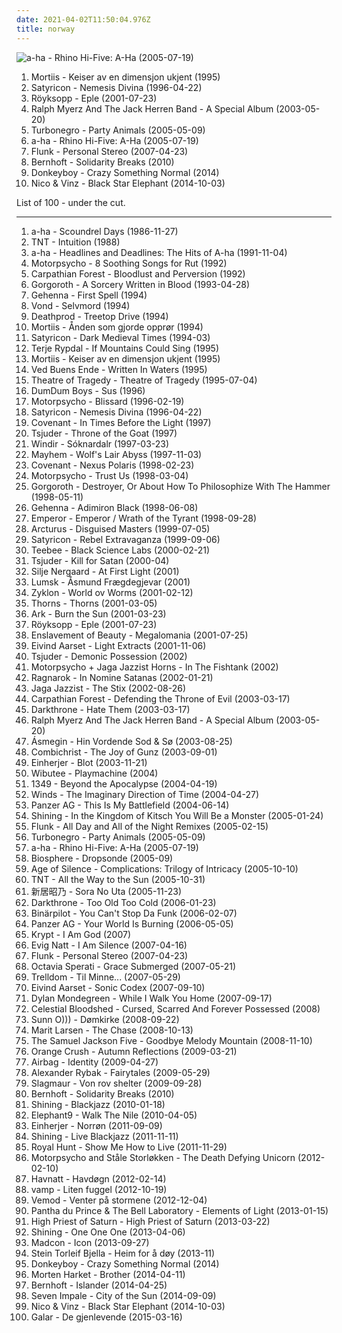```yaml
---
date: 2021-04-02T11:50:04.976Z
title: norway
---
```

![a-ha - Rhino Hi-Five: A-Ha (2005-07-19)](http://coverartarchive.org/release/4c86af92-4f02-4223-bfae-85d613acd078/8650256385-500.jpg "a-ha - Rhino Hi-Five: A-Ha (2005-07-19)")
<ol class="albums">
<li data-cover="https://img.discogs.com/BGtl8NE3YxcijsK46nJgjOsJxyM=/fit-in/297x300/filters:strip_icc():format(jpeg):mode_rgb():quality(90)/discogs-images/R-186089-002.jpg.jpg" data-tags="ambient, norway" role="button">Mortiis - Keiser av en dimensjon ukjent (1995)</li>
<li data-cover="https://img.discogs.com/cNhyGiPa18oIAK7F52ij5CIZrFM=/fit-in/562x556/filters:strip_icc():format(jpeg):mode_rgb():quality(90)/discogs-images/R-2133956-1348802991-3436.jpeg.jpg" data-tags="black metal" role="button">Satyricon - Nemesis Divina (1996-04-22)</li>
<li data-cover="https://img.discogs.com/MUumR8qjnx5I3u-Cbrj7FijELMQ=/fit-in/597x600/filters:strip_icc():format(jpeg):mode_rgb():quality(90)/discogs-images/R-485126-1337177339-9006.jpeg.jpg" data-tags="electronica, royksopp eple" role="button">Röyksopp - Eple (2001-07-23)</li>
<li data-cover="http://coverartarchive.org/release/022b3015-30f8-4145-8cae-edad117dca8e/9294207380-500.jpg" data-tags="electronic, lounge" role="button">Ralph Myerz And The Jack Herren Band - A Special Album (2003-05-20)</li>
<li data-cover="http://coverartarchive.org/release/123c1973-6bcf-4d65-9af9-77f0e16ec532/3357365837-500.jpg" data-tags="2005, rock, punk rock, death punk, punk, hard rock" role="button">Turbonegro - Party Animals (2005-05-09)</li>
<li data-cover="http://coverartarchive.org/release/4c86af92-4f02-4223-bfae-85d613acd078/8650256385-500.jpg" data-tags="norwegian, scandinavian, norway, noord-europa, noors, noorwegen" role="button">a-ha - Rhino Hi-Five: A-Ha (2005-07-19)</li>
<li data-cover="http://coverartarchive.org/release/bcc7d391-9e77-437a-b207-afa30629da3a/2501588189-500.jpg" data-tags="trip-hop, downtempo" role="button">Flunk - Personal Stereo (2007-04-23)</li>
<li data-cover="https://img.discogs.com/bblHPn1Sxim88iNjLg24F_3dAwc=/fit-in/600x613/filters:strip_icc():format(jpeg):mode_rgb():quality(90)/discogs-images/R-11414564-1518363853-2633.jpeg.jpg" data-tags="norway, jarle bernhoft" role="button">Bernhoft - Solidarity Breaks (2010)</li>
<li data-cover="http://coverartarchive.org/release/9028aa2d-5482-4e82-bc8a-ff0cb1178842/8871578703-500.jpg" data-tags="2014, pop, norwegian, norway, norge" role="button">Donkeyboy - Crazy Something Normal (2014)</li>
<li data-cover="http://coverartarchive.org/release/90c40569-5bc4-4577-8609-2934f5eb1b9d/11602582677-500.jpg" data-tags="2014, hip-hop, pop, norwegian, r&b, norway, norge" role="button">Nico & Vinz - Black Star Elephant (2014-10-03)</li>
</ol>
List of 100 - under the cut.
<!-- more -->

_________________

<ol class="albums">
<li data-cover="https://img.discogs.com/sny9r4IKs2i7rmUkAlLbEHqXY9I=/fit-in/600x532/filters:strip_icc():format(jpeg):mode_rgb():quality(90)/discogs-images/R-15935169-1600498389-9149.jpeg.jpg" data-tags="80s, pop" role="button">
a-ha - Scoundrel Days (1986-11-27)
</li>
<li data-cover="https://img.discogs.com/QaRuJD92xVfiRd9gc319fVtp5Bo=/fit-in/600x525/filters:strip_icc():format(jpeg):mode_rgb():quality(90)/discogs-images/R-2293272-1276269489.jpeg.jpg" data-tags="hard rock" role="button">
TNT - Intuition (1988)
</li>
<li data-cover="http://coverartarchive.org/release/e5083e7d-5a9c-37ea-9779-7bc34ac18fb5/22275727369-500.jpg" data-tags="pop, 80s" role="button">
a-ha - Headlines and Deadlines: The Hits of A-ha (1991-11-04)
</li>
<li data-cover="http://coverartarchive.org/release/9f34cba1-870b-4fa2-9942-90b35c4f5cc5/15893444939-500.jpg" data-tags="1992, metal, grunge, alternative rock, indie rock, alternative metal, norway, motorpsycho, heavy psychedelia, 8 soothing songs for rut" role="button">
Motorpsycho - 8 Soothing Songs for Rut (1992)
</li>
<li data-cover="https://img.discogs.com/QVRzBHKAVbhSe141OxfJQRn3mac=/fit-in/500x500/filters:strip_icc():format(jpeg):mode_rgb():quality(90)/discogs-images/R-4096915-1355112299-5303.jpeg.jpg" data-tags="black metal, norwegian, norwegian black metal" role="button">
Carpathian Forest - Bloodlust and Perversion (1992)
</li>
<li data-cover="http://coverartarchive.org/release/be7fe10b-1bf8-4591-86e8-f25e186d8b61/5950177561-500.jpg" data-tags="black metal, raw black metal" role="button">
Gorgoroth - A Sorcery Written in Blood (1993-04-28)
</li>
<li data-cover="https://img.discogs.com/bFYssQfZ9Ffb-3Os-ywSIKjn1xw=/fit-in/600x600/filters:strip_icc():format(jpeg):mode_rgb():quality(90)/discogs-images/R-7898195-1451222516-3935.jpeg.jpg" data-tags="black metal" role="button">
Gehenna - First Spell (1994)
</li>
<li data-cover="http://coverartarchive.org/release/cb9cd500-ae55-4c6b-bc97-84cc7119503c/15438055835-500.jpg" data-tags="dark ambient" role="button">
Vond - Selvmord (1994)
</li>
<li data-cover="http://coverartarchive.org/release/ce224ea2-0d5d-4f2e-8b44-85395b0a4a14/15829122100-500.jpg" data-tags="1994, norway, rune grammofon, deathprod, helge sten, nancykitten all-time favourite albums" role="button">
Deathprod - Treetop Drive (1994)
</li>
<li data-cover="http://coverartarchive.org/release/947ec7ef-b1bf-3d02-9c85-b0aafbd68a7e/16696599681-500.jpg" data-tags="ambient, dungeon synth" role="button">
Mortiis - Ånden som gjorde opprør (1994)
</li>
<li data-cover="https://via.placeholder.com/450" data-tags="black metal" role="button">
Satyricon - Dark Medieval Times (1994-03)
</li>
<li data-cover="http://coverartarchive.org/release/fb581132-a5ca-4ff1-bac4-cbc2df5dcb6a/28114159888-500.jpg" data-tags="jazz, ecm, jazz guitar" role="button">
Terje Rypdal - If Mountains Could Sing (1995)
</li>
<li data-cover="https://img.discogs.com/BGtl8NE3YxcijsK46nJgjOsJxyM=/fit-in/297x300/filters:strip_icc():format(jpeg):mode_rgb():quality(90)/discogs-images/R-186089-002.jpg.jpg" data-tags="ambient, norway" role="button">
Mortiis - Keiser av en dimensjon ukjent (1995)
</li>
<li data-cover="http://coverartarchive.org/release/9cef27a5-992b-4297-ade4-a107b2c2c2bd/15269986537-500.jpg" data-tags="black metal, progressive metal" role="button">
Ved Buens Ende - Written In Waters (1995)
</li>
<li data-cover="https://img.discogs.com/DFXZwcfJraF7v-cwcBZU2TqHsIY=/fit-in/600x600/filters:strip_icc():format(jpeg):mode_rgb():quality(90)/discogs-images/R-240284-1430129633-8202.jpeg.jpg" data-tags="doom metal, gothic metal" role="button">
Theatre of Tragedy - Theatre of Tragedy (1995-07-04)
</li>
<li data-cover="http://coverartarchive.org/release/4fc8cf19-6070-41b2-809e-76fb2ed02b69/11858401873-500.jpg" data-tags="1996, rock, norway" role="button">
DumDum Boys - Sus (1996)
</li>
<li data-cover="http://coverartarchive.org/release/dbea591a-a8af-4056-a341-8481e4957735/6080035237-500.jpg" data-tags="alternative rock" role="button">
Motorpsycho - Blissard (1996-02-19)
</li>
<li data-cover="https://img.discogs.com/cNhyGiPa18oIAK7F52ij5CIZrFM=/fit-in/562x556/filters:strip_icc():format(jpeg):mode_rgb():quality(90)/discogs-images/R-2133956-1348802991-3436.jpeg.jpg" data-tags="black metal" role="button">
Satyricon - Nemesis Divina (1996-04-22)
</li>
<li data-cover="http://coverartarchive.org/release/44623667-5f57-4ce2-a453-6c2cf0c954a8/4428564407-500.jpg" data-tags="black metal, metal, symphonic black metal, norwegian black metal" role="button">
Covenant - In Times Before the Light (1997)
</li>
<li data-cover="http://coverartarchive.org/release/7f98b201-c3e7-4527-977f-27d4c39dc230/22155529213-500.jpg" data-tags="black metal, norway, norwegian black metal, raw black metal, kill for the goat" role="button">
Tsjuder - Throne of the Goat (1997)
</li>
<li data-cover="http://coverartarchive.org/release/55c1eacb-cacf-4d34-a7c1-fc9a352ad96d/5429257044-500.jpg" data-tags="black metal, viking metal" role="button">
Windir - Sóknardalr (1997-03-23)
</li>
<li data-cover="https://img.discogs.com/ID32kT-CbFu2_RxNBWkXZaNGlQk=/fit-in/400x388/filters:strip_icc():format(jpeg):mode_rgb():quality(90)/discogs-images/R-5487249-1394641827-6457.jpeg.jpg" data-tags="black metal" role="button">
Mayhem - Wolf's Lair Abyss (1997-11-03)
</li>
<li data-cover="https://img.discogs.com/4vHX8owSUrLw0b3nzu0ilutGz6I=/fit-in/340x340/filters:strip_icc():format(jpeg):mode_rgb():quality(90)/discogs-images/R-1405338-1216863678.jpeg.jpg" data-tags="black metal, symphonic black metal, melodic black metal" role="button">
Covenant - Nexus Polaris (1998-02-23)
</li>
<li data-cover="https://img.discogs.com/KuI549SdBZMvst9qjeGI0saPSTI=/fit-in/225x225/filters:strip_icc():format(jpeg):mode_rgb():quality(90)/discogs-images/R-782130-1158220860.jpeg.jpg" data-tags="alternative rock, hard rock, psychedelic rock" role="button">
Motorpsycho - Trust Us (1998-03-04)
</li>
<li data-cover="https://img.discogs.com/_WiJoNxkpfc6qMN-KsGiNHhkPMI=/fit-in/600x600/filters:strip_icc():format(jpeg):mode_rgb():quality(90)/discogs-images/R-1435248-1232292089.jpeg.jpg" data-tags="black metal" role="button">
Gorgoroth - Destroyer, Or About How To Philosophize With The Hammer (1998-05-11)
</li>
<li data-cover="https://via.placeholder.com/450" data-tags="black metal" role="button">
Gehenna - Adimiron Black (1998-06-08)
</li>
<li data-cover="https://img.discogs.com/PoXmkqfm8uF8wEHzFRVgOqrQ2PQ=/fit-in/600x589/filters:strip_icc():format(jpeg):mode_rgb():quality(90)/discogs-images/R-5436951-1395259436-5457.jpeg.jpg" data-tags="black metal" role="button">
Emperor - Emperor / Wrath of the Tyrant (1998-09-28)
</li>
<li data-cover="https://img.discogs.com/aGZ7S8SYD9g89lxeuj5dyoqy2ME=/fit-in/375x328/filters:strip_icc():format(jpeg):mode_rgb():quality(90)/discogs-images/R-502276-1126078536.jpeg.jpg" data-tags="black metal, garm" role="button">
Arcturus - Disguised Masters (1999-07-05)
</li>
<li data-cover="https://via.placeholder.com/450" data-tags="black metal" role="button">
Satyricon - Rebel Extravaganza (1999-09-06)
</li>
<li data-cover="http://coverartarchive.org/release/912d3b86-6650-4fc4-bef5-4a602267a09a/24352625273-500.jpg" data-tags="drum and bass" role="button">
Teebee - Black Science Labs (2000-02-21)
</li>
<li data-cover="https://img.discogs.com/p1_YXoPwU0K-OS0LqGVzUWNiuc8=/fit-in/300x300/filters:strip_icc():format(jpeg):mode_rgb():quality(90)/discogs-images/R-8177595-1463222916-2006.jpeg.jpg" data-tags="black metal" role="button">
Tsjuder - Kill for Satan (2000-04)
</li>
<li data-cover="http://coverartarchive.org/release/419228fc-d6a4-4b24-b6bb-9315d0727abd/6436913950-500.jpg" data-tags="female vocalists, female jazz vocalists, jazz" role="button">
Silje Nergaard - At First Light (2001)
</li>
<li data-cover="http://coverartarchive.org/release/a73fddf6-043e-401b-b6c2-fba20421a2d1/2221511485-500.jpg" data-tags="folk metal" role="button">
Lumsk - Åsmund Frægdegjevar (2001)
</li>
<li data-cover="http://coverartarchive.org/release/b981ae26-21f1-4deb-9944-64d5ce3db218/7578679028-500.jpg" data-tags="death metal, blackened death metal, black metal" role="button">
Zyklon - World ov Worms (2001-02-12)
</li>
<li data-cover="http://coverartarchive.org/release/8b3310df-e9ca-4ce9-ab5a-2090d7ba2aaf/19879101265-500.jpg" data-tags="black metal" role="button">
Thorns - Thorns (2001-03-05)
</li>
<li data-cover="http://coverartarchive.org/release/353f7a90-29c5-4ceb-a57e-6a4de94cf7bf/18503413658-500.jpg" data-tags="progressive metal" role="button">
Ark - Burn the Sun (2001-03-23)
</li>
<li data-cover="https://img.discogs.com/MUumR8qjnx5I3u-Cbrj7FijELMQ=/fit-in/597x600/filters:strip_icc():format(jpeg):mode_rgb():quality(90)/discogs-images/R-485126-1337177339-9006.jpeg.jpg" data-tags="electronica, royksopp eple" role="button">
Röyksopp - Eple (2001-07-23)
</li>
<li data-cover="https://img.discogs.com/TP6Xo7NSTtXTpKxlCrCvhq66SO0=/fit-in/250x225/filters:strip_icc():format(jpeg):mode_rgb():quality(90)/discogs-images/R-2200072-1368091446-5709.jpeg.jpg" data-tags="symphonic black metal" role="button">
Enslavement of Beauty - Megalomania (2001-07-25)
</li>
<li data-cover="https://img.discogs.com/co9KmZHvtj5ElohkcqaLcEo-__s=/fit-in/598x600/filters:strip_icc():format(jpeg):mode_rgb():quality(90)/discogs-images/R-3729236-1342022284-7698.jpeg.jpg" data-tags="nu jazz, norwegian, guitar, jazz" role="button">
Eivind Aarset - Light Extracts (2001-11-06)
</li>
<li data-cover="http://coverartarchive.org/release/2ef6c1bc-ad49-4090-bc03-de89ce20b633/2651046663-500.jpg" data-tags="black metal" role="button">
Tsjuder - Demonic Possession (2002)
</li>
<li data-cover="http://coverartarchive.org/release/9412b4a5-6966-4f66-8b79-d0bb213aae5c/14324732068-500.jpg" data-tags="in the fishtank" role="button">
Motorpsycho + Jaga Jazzist Horns - In The Fishtank (2002)
</li>
<li data-cover="http://coverartarchive.org/release/f8256d65-7f34-41fd-a5a7-95da152b23cc/23009673474-500.jpg" data-tags="black metal" role="button">
Ragnarok - In Nomine Satanas (2002-01-21)
</li>
<li data-cover="https://img.discogs.com/WGLaVhpPvFyPcDfnniUoLpha67o=/fit-in/600x600/filters:strip_icc():format(jpeg):mode_rgb():quality(90)/discogs-images/R-859906-1166292358.jpeg.jpg" data-tags="jazz" role="button">
Jaga Jazzist - The Stix (2002-08-26)
</li>
<li data-cover="http://coverartarchive.org/release/7660b39d-04a6-421f-8b32-e32e1f85d4ed/14774566853-500.jpg" data-tags="black metal" role="button">
Carpathian Forest - Defending the Throne of Evil (2003-03-17)
</li>
<li data-cover="https://via.placeholder.com/450" data-tags="black metal" role="button">
Darkthrone - Hate Them (2003-03-17)
</li>
<li data-cover="http://coverartarchive.org/release/022b3015-30f8-4145-8cae-edad117dca8e/9294207380-500.jpg" data-tags="electronic, lounge" role="button">
Ralph Myerz And The Jack Herren Band - A Special Album (2003-05-20)
</li>
<li data-cover="http://coverartarchive.org/release/aaff63ec-4dd7-40ff-b945-fee676886a02/27879249894-500.jpg" data-tags="folk metal, viking metal" role="button">
Ásmegin - Hin Vordende Sod & Sø (2003-08-25)
</li>
<li data-cover="http://coverartarchive.org/release/8a9f88ee-4b69-445a-8eb1-0f83345faf3f/9065922207-500.jpg" data-tags="industrial, aggrotech, powernoise, electro-industrial" role="button">
Combichrist - The Joy of Gunz (2003-09-01)
</li>
<li data-cover="http://coverartarchive.org/release/19128e9e-53ac-46a0-8e7b-22b85ca0bb73/19427551152-500.jpg" data-tags="viking metal" role="button">
Einherjer - Blot (2003-11-21)
</li>
<li data-cover="http://coverartarchive.org/release/3c5ae5cd-ae86-4bc5-baf7-a30645fec93c/19617399862-500.jpg" data-tags="jazz" role="button">
Wibutee - Playmachine (2004)
</li>
<li data-cover="http://coverartarchive.org/release/9b3e6363-2d1b-4ea0-8bc5-ed849e3a8d75/13320177159-500.jpg" data-tags="black metal" role="button">
1349 - Beyond the Apocalypse (2004-04-19)
</li>
<li data-cover="http://coverartarchive.org/release/145faef9-8755-4812-8b8a-40a7d0c2df3c/20264636417-500.jpg" data-tags="progressive metal" role="button">
Winds - The Imaginary Direction of Time (2004-04-27)
</li>
<li data-cover="http://coverartarchive.org/release/85d7b32d-7b3f-4c61-b51e-bbf61c9267e8/15619141380-500.jpg" data-tags="industrial" role="button">
Panzer AG - This Is My Battlefield (2004-06-14)
</li>
<li data-cover="http://coverartarchive.org/release/f980a65a-13fc-4b42-b7a7-be74ea8d98bc/26651881692-500.jpg" data-tags="experimental" role="button">
Shining - In the Kingdom of Kitsch You Will Be a Monster (2005-01-24)
</li>
<li data-cover="http://coverartarchive.org/release/f1cdc5b3-a993-4d59-b5ac-099b56e207d5/7851996001-500.jpg" data-tags="chillout, ambient" role="button">
Flunk - All Day and All of the Night Remixes (2005-02-15)
</li>
<li data-cover="http://coverartarchive.org/release/123c1973-6bcf-4d65-9af9-77f0e16ec532/3357365837-500.jpg" data-tags="2005, rock, punk rock, death punk, punk, hard rock" role="button">
Turbonegro - Party Animals (2005-05-09)
</li>
<li data-cover="http://coverartarchive.org/release/4c86af92-4f02-4223-bfae-85d613acd078/8650256385-500.jpg" data-tags="norwegian, scandinavian, norway, noord-europa, noors, noorwegen" role="button">
a-ha - Rhino Hi-Five: A-Ha (2005-07-19)
</li>
<li data-cover="http://coverartarchive.org/release/2e2f910b-3d4b-459b-aa34-9c276c04deb3/13260221943-500.jpg" data-tags="ambient" role="button">
Biosphere - Dropsonde (2005-09)
</li>
<li data-cover="https://img.discogs.com/1CtRnUdX6ki-BxHnjZXb1E7KJ2o=/fit-in/600x530/filters:strip_icc():format(jpeg):mode_rgb():quality(90)/discogs-images/R-8818497-1565272916-9826.jpeg.jpg" data-tags="heavy metal, metal, experimental, progressive metal, post-rock, progressive rock, epic, dark, experimental rock, symphonic rock, norwegian, speed metal, avant-garde, thrash metal, progressive, super group, symphonic, symphonic metal, norway, power metal, epic metal, melodic metal, avant-garde metal, supergroup, norwegian metal, post-metal, dark rock, experimental metal, dark metal, progressive power metal, progressive post-metal, avant-garde rock, epic progressive metal, clean vocals, progressive melodic metal, catchy metal, super-group, progressive post-rock, melodic dark metal, avant-garde progressive metal, avant-garde thrash metal, progressive melodic dark metal, avant-garde heavy metal, epic avant-garde metal, epic progressive avant-garde metal" role="button">
Age of Silence - Complications: Trilogy of Intricacy (2005-10-10)
</li>
<li data-cover="http://coverartarchive.org/release/8a0b4e5e-c7fb-4e6b-aa65-ce5f123d6b92/19863096527-500.jpg" data-tags="heavy metal, 80s, hard rock, norway" role="button">
TNT - All the Way to the Sun (2005-10-31)
</li>
<li data-cover="https://via.placeholder.com/450" data-tags="marilyn manson, male, hip hop, 60s, hard, grindcore, minnesota, power pop, intro, contemporary folk, quiet storm, contemporary, techno, schlager, norwegian, krautrock, idm, singer, germany, relaxed, singers, energetic, death, surreal, improvisation, mashup, jazz funk, drone, space, remix, contralto, fetish, female songwriter, breakbeat, insane, oldies, smooth, gangsta rap, lady gaga, video game, reggaeton, digitalis, japanese rock, meditation, harmonica, german, space music, indie folk, super, kids, b-side, jazz rock, male vocalists, female vocalist, powerpop, dj, not indie, activist, modern country, gothic rock, warm, mala, cold, iowa, speedcore, diy, princess, folklore, nouvelle scene francaise, guitar hero, norway, ndw, indie disco, musik, psycho, klassik, perlen deutschsprachiger popmusik, hawaii, loneliness, trap, chaotic hardcore, b-sides" role="button">
新居昭乃 - Sora No Uta (2005-11-23)
</li>
<li data-cover="http://coverartarchive.org/release/156eb8bd-5f21-4e35-b765-557a25d937fa/22057923987-500.jpg" data-tags="black metal" role="button">
Darkthrone - Too Old Too Cold (2006-01-23)
</li>
<li data-cover="http://coverartarchive.org/release/ce40cdb1-a562-4fd8-a269-9269f98d4124/1087404314-500.jpg" data-tags="2006, chiptune, jamendo, bitpop" role="button">
Binärpilot - You Can't Stop Da Funk (2006-02-07)
</li>
<li data-cover="https://img.discogs.com/zwZXlR6y12-mZtDmZXxWf6DXIQ8=/fit-in/250x257/filters:strip_icc():format(jpeg):mode_rgb():quality(90)/discogs-images/R-2567699-1290856074.jpeg.jpg" data-tags="industrial, monakitty432, rsyniklaced, deviliscious432" role="button">
Panzer AG - Your World Is Burning (2006-05-05)
</li>
<li data-cover="https://img.discogs.com/F37erfzy9huhq-MftxnrWp4UYl4=/fit-in/600x600/filters:strip_icc():format(jpeg):mode_rgb():quality(90)/discogs-images/R-9653048-1484251936-7322.jpeg.jpg" data-tags="black metal, norwegian, norway" role="button">
Krypt - I Am God (2007)
</li>
<li data-cover="http://coverartarchive.org/release/be1cecc1-0e31-48f3-8eda-6611676bb566/1018049160-500.jpg" data-tags="gothic metal" role="button">
Evig Natt - I Am Silence (2007-04-16)
</li>
<li data-cover="http://coverartarchive.org/release/bcc7d391-9e77-437a-b207-afa30629da3a/2501588189-500.jpg" data-tags="trip-hop, downtempo" role="button">
Flunk - Personal Stereo (2007-04-23)
</li>
<li data-cover="https://img.discogs.com/A7lAQM9dV6_G7hJKRxXArloJVdU=/fit-in/500x500/filters:strip_icc():format(jpeg):mode_rgb():quality(90)/discogs-images/R-3757619-1349116880-6315.jpeg.jpg" data-tags="gothic metal" role="button">
Octavia Sperati - Grace Submerged (2007-05-21)
</li>
<li data-cover="https://img.discogs.com/qH9JQm4gz20F-WUUJbvWNvSNzbg=/fit-in/508x498/filters:strip_icc():format(jpeg):mode_rgb():quality(90)/discogs-images/R-2742842-1299001958.jpeg.jpg" data-tags="black metal, metal" role="button">
Trelldom - Til Minne... (2007-05-29)
</li>
<li data-cover="http://coverartarchive.org/release/5bfd51d4-fd0b-4d12-ad26-7824da3b9de1/5612089717-500.jpg" data-tags="jazz guitar" role="button">
Eivind Aarset - Sonic Codex (2007-09-10)
</li>
<li data-cover="http://coverartarchive.org/release/ccfbcabf-281c-4a0f-bfcf-98846618a0ce/6112827559-500.jpg" data-tags="indie" role="button">
Dylan Mondegreen - While I Walk You Home (2007-09-17)
</li>
<li data-cover="http://coverartarchive.org/release/726c0064-5c7a-4076-89aa-2fb0252e4175/11585937673-500.jpg" data-tags="norwegian black metal, nidrosian black metal" role="button">
Celestial Bloodshed - Cursed, Scarred And Forever Possessed (2008)
</li>
<li data-cover="http://coverartarchive.org/release/23e49586-fa2e-43ab-8b57-9e56b9221954/16445937734-500.jpg" data-tags="drone, live, drone doom" role="button">
Sunn O))) - Dømkirke (2008-09-22)
</li>
<li data-cover="http://coverartarchive.org/release/1681a8dc-1cfa-452d-a022-07f8965ebc92/7204959710-500.jpg" data-tags="marit larsen, pop, female vocalists" role="button">
Marit Larsen - The Chase (2008-10-13)
</li>
<li data-cover="http://coverartarchive.org/release/761357a1-22b3-4032-8f3a-6f86b3720c38/2325232021-500.jpg" data-tags="post-rock" role="button">
The Samuel Jackson Five - Goodbye Melody Mountain (2008-11-10)
</li>
<li data-cover="http://coverartarchive.org/release/11e5faf1-d391-4ab6-9211-361d343844b6/8280964642-500.jpg" data-tags="2009, downtempo, indietronica, norwegian, atmospheric, beauty, mellow, norway, netlabel, creative commons, netaudio, subtle soundfields, ambientronica, progressive ambient, autumn music, recent music heroes" role="button">
Orange Crush - Autumn Reflections (2009-03-21)
</li>
<li data-cover="http://coverartarchive.org/release/28a8e78c-1be6-49ae-b190-9ef732c950a1/2538642780-500.jpg" data-tags="progressive rock" role="button">
Airbag - Identity (2009-04-27)
</li>
<li data-cover="http://coverartarchive.org/release/93010242-f99e-42ac-a632-bb4d8810c10b/2361230029-500.jpg" data-tags="eurovision, pop" role="button">
Alexander Rybak - Fairytales (2009-05-29)
</li>
<li data-cover="http://coverartarchive.org/release/ee514ec5-bb77-4704-a314-67f8be8f6f1c/12274788716-500.jpg" data-tags="2009, metal, industrial black metal" role="button">
Slagmaur - Von rov shelter (2009-09-28)
</li>
<li data-cover="https://img.discogs.com/bblHPn1Sxim88iNjLg24F_3dAwc=/fit-in/600x613/filters:strip_icc():format(jpeg):mode_rgb():quality(90)/discogs-images/R-11414564-1518363853-2633.jpeg.jpg" data-tags="norway, jarle bernhoft" role="button">
Bernhoft - Solidarity Breaks (2010)
</li>
<li data-cover="http://coverartarchive.org/release/09607242-9d17-3800-99f9-dd1933b49121/4023323401-500.jpg" data-tags="experimental, avant-garde metal, jazz metal" role="button">
Shining - Blackjazz (2010-01-18)
</li>
<li data-cover="https://img.discogs.com/Xw44BqlPVsCJQzsZQFO_JqHu3wg=/fit-in/591x591/filters:strip_icc():format(jpeg):mode_rgb():quality(90)/discogs-images/R-11593353-1519071616-5354.jpeg.jpg" data-tags="progressive rock" role="button">
Elephant9 - Walk The Nile (2010-04-05)
</li>
<li data-cover="http://coverartarchive.org/release/969f6a82-feb4-479e-b8f7-df0359341d2c/6320368371-500.jpg" data-tags="viking metal" role="button">
Einherjer - Norrøn (2011-09-09)
</li>
<li data-cover="https://img.discogs.com/LGKzu-4HaXT42ZNXdXxwq4NB3Zg=/fit-in/379x600/filters:strip_icc():format(jpeg):mode_rgb():quality(90)/discogs-images/R-2725259-1390675254-6927.jpeg.jpg" data-tags="2011, metal, rock, alternative, experimental, progressive metal, experimental rock, norwegian, jazz fusion, contemporary jazz, alternative metal, live, industrial metal, norway, extreme metal, avant-garde metal, shining, shining norwegian" role="button">
Shining - Live Blackjazz (2011-11-11)
</li>
<li data-cover="http://coverartarchive.org/release/d56982d0-e0a3-4c02-9ba7-e1743c236ea5/14485604343-500.jpg" data-tags="2011" role="button">
Royal Hunt - Show Me How to Live (2011-11-29)
</li>
<li data-cover="https://via.placeholder.com/450" data-tags="jazz" role="button">
Motorpsycho and Ståle Storløkken - The Death Defying Unicorn (2012-02-10)
</li>
<li data-cover="https://img.discogs.com/FhSiTBJJfzVF3WDeFL7EfgsGY4A=/fit-in/600x600/filters:strip_icc():format(jpeg):mode_rgb():quality(90)/discogs-images/R-4756860-1374529334-5921.jpeg.jpg" data-tags="norwegian, neofolk, dark folk, norway" role="button">
Havnatt - Havdøgn (2012-02-14)
</li>
<li data-cover="http://coverartarchive.org/release/80890062-77d1-456a-8639-df431f138e96/11568309247-500.jpg" data-tags="folk, folk-rock, norwegian, norway, norge" role="button">
vamp - Liten fuggel (2012-10-19)
</li>
<li data-cover="http://coverartarchive.org/release/6b3a50e4-db1f-45eb-9879-485c6a6523f3/3115251344-500.jpg" data-tags="2012, black metal" role="button">
Vemod - Venter på stormene (2012-12-04)
</li>
<li data-cover="http://coverartarchive.org/release/efdb4c51-4eee-4379-afc9-ef44e1b6560f/3284275912-500.jpg" data-tags="2013" role="button">
Pantha du Prince & The Bell Laboratory - Elements of Light (2013-01-15)
</li>
<li data-cover="http://coverartarchive.org/release/731f6fac-d826-45eb-972c-15ac396528f3/3739926833-500.jpg" data-tags="psychedelic, stoner doom metal" role="button">
High Priest of Saturn - High Priest of Saturn (2013-03-22)
</li>
<li data-cover="http://coverartarchive.org/release/d668196f-0053-4faa-a844-4732943e03c9/4171250258-500.jpg" data-tags="avant-garde metal" role="button">
Shining - One One One (2013-04-06)
</li>
<li data-cover="http://coverartarchive.org/release/a6a7bbe1-0108-40b9-bc90-409577413b2d/5474849605-500.jpg" data-tags="2013, hip-hop, pop, norwegian, norway, norge" role="button">
Madcon - Icon (2013-09-27)
</li>
<li data-cover="https://img.discogs.com/WonUl7e8UIYTjpUHPlAudtXiHf8=/fit-in/600x600/filters:strip_icc():format(jpeg):mode_rgb():quality(90)/discogs-images/R-6762370-1501702824-1691.jpeg.jpg" data-tags="2013, norwegian, norway, norge" role="button">
Stein Torleif Bjella - Heim for å døy (2013-11)
</li>
<li data-cover="http://coverartarchive.org/release/9028aa2d-5482-4e82-bc8a-ff0cb1178842/8871578703-500.jpg" data-tags="2014, pop, norwegian, norway, norge" role="button">
Donkeyboy - Crazy Something Normal (2014)
</li>
<li data-cover="http://coverartarchive.org/release/ff0d170d-96c1-419c-94d6-bd90568d85c9/7072530560-500.jpg" data-tags="2014" role="button">
Morten Harket - Brother (2014-04-11)
</li>
<li data-cover="http://coverartarchive.org/release/c02ebff5-99b4-466d-ae8b-8ff62c2e64e2/7704534784-500.jpg" data-tags="2014, soft rock, norwegian, norway, yacht rock, norge" role="button">
Bernhoft - Islander (2014-04-25)
</li>
<li data-cover="https://img.discogs.com/R1cRvo-3Kd5AMOMr0K7hNUEbLw4=/fit-in/600x600/filters:strip_icc():format(jpeg):mode_rgb():quality(90)/discogs-images/R-10547928-1499679597-1168.jpeg.jpg" data-tags="2014, progressive rock, norway" role="button">
Seven Impale - City of the Sun (2014-09-09)
</li>
<li data-cover="http://coverartarchive.org/release/90c40569-5bc4-4577-8609-2934f5eb1b9d/11602582677-500.jpg" data-tags="2014, hip-hop, pop, norwegian, r&b, norway, norge" role="button">
Nico & Vinz - Black Star Elephant (2014-10-03)
</li>
<li data-cover="http://coverartarchive.org/release/341457b2-8e51-46a4-8a8d-8ae83e4e304c/10044249105-500.jpg" data-tags="2015, metal" role="button">
Galar - De gjenlevende (2015-03-16)
</li>
</ol>